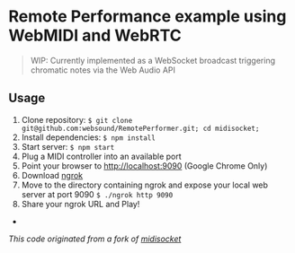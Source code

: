 Remote Performance example using WebMIDI and WebRTC
===================================================

> WIP: Currently implemented as a WebSocket broadcast triggering chromatic notes via the Web Audio API

## Usage

1. Clone repository: `$ git clone git@github.com:websound/RemotePerformer.git; cd midisocket;`
2. Install dependencies: `$ npm install`
3. Start server: `$ npm start`
4. Plug a MIDI controller into an available port
5. Point your browser to [http://localhost:9090](http://localhost:9090) (Google Chrome Only)
6. Download [ngrok](https://ngrok.com/) 
7. Move to the directory containing ngrok and expose your local web server at port 9090 `$ ./ngrok http 9090`
6. Share your ngrok URL and Play!

-

_This code originated from a fork of [midisocket](https://github.com/vine77/midisocket)_
